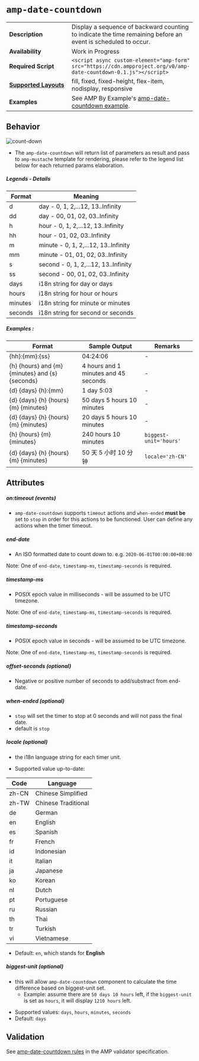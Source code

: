 <!--
Copyright 2018 The AMP HTML Authors. All Rights Reserved.

Licensed under the Apache License, Version 2.0 (the "License");
you may not use this file except in compliance with the License.
You may obtain a copy of the License at

      http://www.apache.org/licenses/LICENSE-2.0

Unless required by applicable law or agreed to in writing, software
distributed under the License is distributed on an "AS-IS" BASIS,
WITHOUT WARRANTIES OR CONDITIONS OF ANY KIND, either express or implied.
See the License for the specific language governing permissions and
limitations under the License.
-->

# <a name="`amp-date-countdown`"></a> `amp-date-countdown`

<table>
  <tr>
    <td width="40%"><strong>Description</strong></td>
    <td>Display a sequence of backward counting to indicate the time remaining before an event is scheduled to occur.</td>
  </tr>
  <tr>
    <td width="40%"><strong>Availability</strong></td>
    <td>Work in Progress</td>
  </tr>
  <tr>
    <td width="40%"><strong>Required Script</strong></td>
    <td><code>&lt;script async custom-element="amp-form" src="https://cdn.ampproject.org/v0/amp-date-countdown-0.1.js">&lt;/script></code></td>
  </tr>
  <tr>
    <td class="col-fourty"><strong><a href="https://www.ampproject.org/docs/guides/responsive/control_layout.html">Supported Layouts</a></strong></td>
    <td>fill, fixed, fixed-height, flex-item, nodisplay, responsive</td>
  </tr>
  <tr>
    <td width="40%"><strong>Examples</strong></td>
    <td>See AMP By Example's <a href="https://ampbyexample.com/components/amp-date-countdown/">amp-date-countdown example</a>.</td>
  </tr>
</table>

## Behavior

![count-down](https://user-images.githubusercontent.com/2099009/28486908-71f03336-6e3c-11e7-9822-3bac6528b148.png)

- The `amp-date-countdown` will return list of parameters as result and pass to `amp-mustache` template for rendering, please refer to the legend list below for each returned params elaboration.

##### Legends - Details

Format | Meaning
-- | --
d | day - 0, 1, 2,...12, 13..Infinity
dd | day - 00, 01, 02, 03..Infinity
h | hour - 0, 1, 2,...12, 13..Infinity
hh | hour - 01, 02, 03..Infinity
m | minute - 0, 1, 2,...12, 13..Infinity
mm | minute - 01, 01, 02, 03..Infinity
s | second - 0, 1, 2,...12, 13..Infinity
ss | second - 00, 01, 02, 03..Infinity
days | i18n string for day or days
hours | i18n string for hour or hours
minutes | i18n string for minute or minutes
seconds | i18n string for second or seconds

##### Examples :

Format | Sample Output | Remarks
-- | -- | -
{hh}:{mm}:{ss} | 04:24:06 | -
{h} {hours} and {m} {minutes} and {s} {seconds} | 4 hours and 1 minutes and 45 seconds | -
{d} {days} {h}:{mm} | 1 day 5:03 | -
{d} {days} {h} {hours} {m} {minutes} | 50 days 5 hours 10 minutes | -
{d} {days} {h} {hours} {m} {minutes} | 20 days 5 hours 10 minutes | -
{h} {hours} {m} {minutes} | 240 hours 10 minutes | `biggest-unit='hours'`
{d} {days} {h} {hours} {m} {minutes} | 50 天 5 小时 10 分钟 | `locale='zh-CN'`


## Attributes

##### on:timeout (events)
- `amp-date-countdown` supports `timeout` actions and `when-ended` **must be** set to `stop` in order for this actions to be functioned. User can define any actions when the timer timeout.

##### end-date
- An ISO formatted date to count down to. e.g. `2020-06-01T00:00:00+08:00`

Note: One of `end-date`, `timestamp-ms`, `timestamp-seconds` is required.

##### timestamp-ms
- POSIX epoch value in milliseconds - will be assumed to be UTC timezone.

Note: One of `end-date`, `timestamp-ms`, `timestamp-seconds` is required.

##### timestamp-seconds
- POSIX epoch value in seconds - will be assumed to be UTC timezone.

Note: One of `end-date`, `timestamp-ms`, `timestamp-seconds` is required.

##### offset-seconds (optional)
- Negative or positive number of seconds to add/substract from end-date.

##### when-ended (optional)
- `stop` will set the timer to stop at 0 seconds and will not pass the final date.
- default is `stop`

##### locale (optional)
- the i18n language string for each timer unit.
* Supported value up-to-date:

Code | Language
-- | --
zh-CN | Chinese Simplified
zh-TW | Chinese Traditional
de | German
en | English
es | Spanish
fr | French
id | Indonesian
it | Italian
ja | Japanese
ko | Korean
nl | Dutch
pt | Portuguese
ru | Russian
th | Thai
tr | Turkish
vi | Vietnamese

* Default: `en`, which stands for **English**

##### biggest-unit (optional)
- this will allow `amp-date-countdown` component to calculate the time difference based on biggest-unit set.
  - Example: assume there are `50 days 10 hours` left, if the `biggest-unit` is set as `hours`, it will display `1210 hours` left.
* Supported values: `days`, `hours`, `minutes`, `seconds`
* Default: `days`


## Validation
See [amp-date-countdown rules](https://github.com/ampproject/amphtml/blob/master/extensions/amp-date-countdown/validator-amp-date-countdown.protoascii) in the AMP validator specification.
